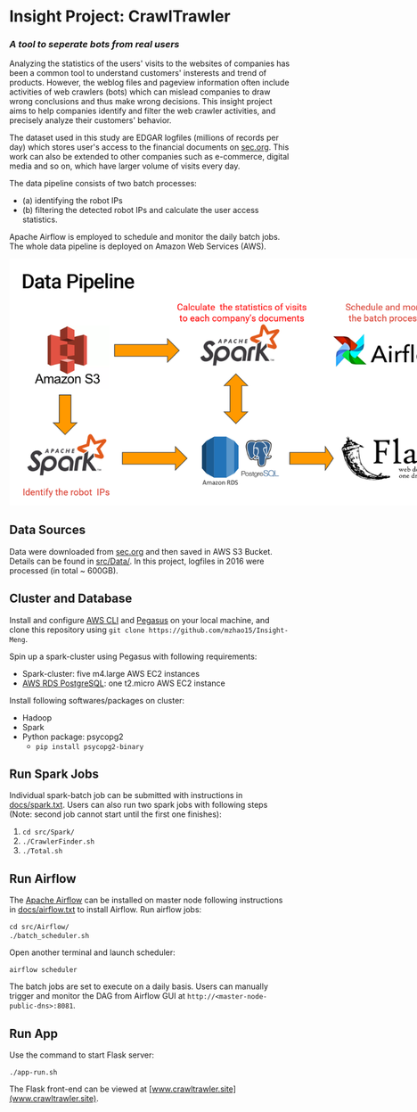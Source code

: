 # Insight Project: CrawlTrawler
### *A tool to seperate bots from real users*

Analyzing the statistics of the users' visits to the websites of companies has been a common tool to understand customers' insterests and trend of products. However, the weblog files and pageview information often include activities of web crawlers (bots) which can mislead companies to draw wrong conclusions and thus make wrong decisions. This insight project aims to help companies identify and filter the web crawler activities, and precisely analyze their customers' behavior.


The dataset used in this study are EDGAR logfiles (millions of records per day) which stores user's access to the financial documents on [sec.org](https://www.sec.gov/dera/data). This work can also be extended to other companies such as e-commerce, digital media and so on, which have larger volume of visits every day.


The data pipeline consists of two batch processes:
- (a) identifying the robot IPs
- (b) filtering the detected robot IPs and calculate the user access statistics.


Apache Airflow is employed to schedule and monitor the daily batch jobs. The whole data pipeline is deployed on Amazon Web Services (AWS).


<img style="max-width:800px;" src="img/data_pipeline.png">


## Data Sources
Data were downloaded from [sec.org](https://www.sec.gov/dera/data) and then saved in AWS S3 Bucket. Details can be found in [src/Data/](src/Data/). In this project, logfiles in 2016 were processed (in total ~ 600GB).

## Cluster and Database
Install and configure [AWS CLI](https://aws.amazon.com/cli/) and [Pegasus](https://github.com/InsightDataScience/pegasus) on your local machine, and clone this repository using ```git clone https://github.com/mzhao15/Insight-Meng```.

Spin up a spark-cluster using Pegasus with following requirements:

- Spark-cluster: five m4.large AWS EC2 instances
- [AWS RDS PostgreSQL](https://docs.aws.amazon.com/AmazonRDS/latest/UserGuide/CHAP_GettingStarted.CreatingConnecting.PostgreSQL.html): one t2.micro AWS EC2 instance


Install following softwares/packages on cluster:
- Hadoop
- Spark
- Python package: psycopg2
    - ```pip install psycopg2-binary```

## Run Spark Jobs
Individual spark-batch job can be submitted with instructions in [docs/spark.txt](docs/spark.txt). Users can also run two spark jobs with following steps (Note: second job cannot start until the first one finishes):
1. ```cd src/Spark/```
2. ```./CrawlerFinder.sh```
3. ```./Total.sh```

## Run Airflow
The [Apache Airflow](https://airflow.apache.org/) can be installed on master node following instructions in [docs/airflow.txt](docs/airflow.txt) to install Airflow. Run airflow jobs:
```
cd src/Airflow/
./batch_scheduler.sh
```
Open another terminal and launch scheduler:
```
airflow scheduler
```
The batch jobs are set to execute on a daily basis. Users can manually trigger and monitor the DAG from Airflow GUI at ```http://<master-node-public-dns>:8081```.

## Run App
Use the command to start Flask server:
```
./app-run.sh
```
The Flask front-end can be viewed at [www.crawltrawler.site](www.crawltrawler.site).
